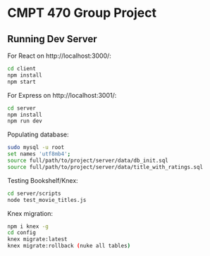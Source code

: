 # CMPT 470 Group Project

## Running Dev Server

For React on http://localhost:3000/:

```bash
cd client
npm install
npm start
```

For Express on http://localhost:3001/:

```bash
cd server
npm install
npm run dev
```

Populating database:

```bash
sudo mysql -u root
set names 'utf8mb4';
source full/path/to/project/server/data/db_init.sql
source full/path/to/project/server/data/title_with_ratings.sql
```

Testing Bookshelf/Knex:

```bash
cd server/scripts
node test_movie_titles.js
```

Knex migration:

```bash
npm i knex -g
cd config
knex migrate:latest
knex migrate:rollback (nuke all tables)
```
